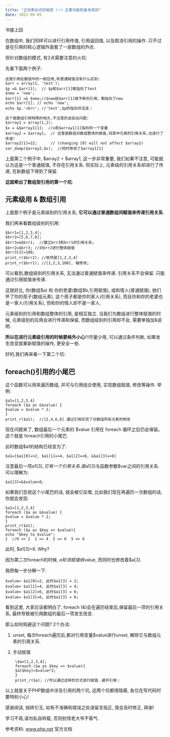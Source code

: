 ```yaml
---
title: "正则表达式的秘密（一）主要功能和基本规则"
date: 2021-09-05
---
```



书接上回

在数组中, 我们同样可以进行引用传值, 引用返回值, 以及取消引用的操作. 只不过是在引用的核心逻辑外面套了一层数组的外衣.

但针对数组的模式, 有2点需要注意的火坑:

先看下面两个例子:

    这是引用在数组中的一般应用,和普通赋值没有什么区别:
    $arr = array(1, 'test');
    $p =& $arr[1];  // $p和$arr[1]都指向了test
    $new = 'new';
    $arr[1] =& $new;//$new给$arr[1]赋予新的引用，都指向了new
    echo $arr[1]; // echo 'new';
    echo $p.'<br>'; //'test',$p的指向并没变；
    
    这个是数组引用特殊的地方,不注意的话会出问题:
    $array1 = array(1,2);
    $x = &$array1[1];  //x和$array1[1]指向同一个变量
    $array2 = $array1;  // 这里是数组对数组整体的赋值,将其中元素的引用关系,也进行了传递!
    $array2[1]=22;      // (changing [0] will not affect $array1)
    var_dump($array2,$x);  //同时修改了$array1[1]

上面第二个例子中, \$array2 = $array1, 这一步非常重要, 我们如果不注意, 可能就认为这是一个普通赋值, 不存在引用关系. 但实际上, 元素级的引用关系却进行了传递, 在新数组下得到了保留. 

**这就牵出了数组型引用的第一个坑**:

## 元素级用 & 数组引用

上面那个例子是元素级别的引用关系, **它可以通过普通数组间赋值来传递引用关系**. 

我们再来看数组级别的引用:

    $brr1=[1,2,3,4];
    $brr2=[5,6,7,8];
    $brr3=&$brr1;  //建立brr3和brr1的引用关系;
    $brr2=$brr3; //对brr2进行整体赋值
    $brr3[3]=100;
    print_r($brr2); //依然是[1,2,3,4]
    print_r($brr1); //[1,2,3,100], 被修改;
可以看到,数组级别的引用关系, 无法通过普通赋值来传递. 引用关系不会保留. 只能通过引用赋值来传递.

这就好比, 你(数组\$a) 和 你的老婆(数组\$b,引用赋值), 或和情人(普通赋值), 她们怀了你的孩子(数组元素), 这个孩子都是你的家人(引用关系), 而且你和你的老婆也是一家人(引用关系), 但和你的情人却不是一家人.

元素级别的引用和数组整体的引用, 是相互独立. 当我们为数组进行整体赋值的时候, 元素级别的应用会进行传递和保留, 而数组级别的引用却不会, 需要单独加&说明.

**所以在进行元素级引用的时候要格外小心**!!!尽量少用, 可以通过条件判断, 如果发生改变就重新赋值的操作, 更安全一些.



好的,我们再来看一下第二个坑:

## foreach()引用的小尾巴 

这个函数可以用来遍历数组, 并可与引用组合使用, 实现数组赋值, 修改等操作. 举例:

    $a1=[1,2,3,4]
    foreach ($a as &$value) {
    $value = $value * 2;
    }
    print_r($a1);  //[2,4,6,8] 通过引用实现了对数组所有元素的修改
    
现在问题来了, 数组最后一个元素的 $value 引用在 foreach 循环之后仍会保留。这个就是 foreach引用的小尾巴.

此时数组$a1的结构已经变为了: 

`$a1=[$a1[0]=>2, $a1[1]=>4, $a1[2]=>6, &$a1[3]=>8]`

注意最后一项$a1[3], 它有一个引用关系. 是$a1[3]与函数参数$var之间的引用关系. 可以理解为:

`$a1[3]=&$value=8;`

如果我们忽视这个小尾巴的话, 就会被它反噬, 比如我们现在再遍历一次数组的话, 你就会发现:

    $a1=[1,2,3,4]
    foreach ($a as &$value) {
    $value = $value * 2;
    }
    print_r($a1);
    foreach ($a as $key => $value){
    echo "$key to $value";
    }  //0 => 2  1 => 4  2 => 6  3 => 6  

此时, $a1[3]=6. Why?

因为第二次foreach的时候, $a轮流赋值给$value, 而同时也修改着$a[3].

我把每一步分解一下:

    $value= $a1[0]=2, 此时$a1[3] = 2;
    $value= $a1[1]=4, 此时$a1[3] = 4;
    $value= $a1[2]=6, 此时$a1[3] = 6;
    $value= $a1[3]=6, 此时$a1[3] = 6;
    
看到这里, 大家应该都明白了, foreach (&)会在遍历结束后,保留最后一项的引用关系, 最终导致被引用数组的最后一项发生改变.

那么如何规避这个问题? 2个办法: 

1. unset, 每次foreach遍历后,都对引用变量$value进行unset, 解除它与数组元素的引用关系.

2. 手动赋值

        \$a=[1,2,3,4];
        foreach ($a as $key => $value){
        $a[$key]=$value*2;
        }
        print_r($a); //可以通过这样的方式进行赋值，避开引用；


以上就是关于PHP数组中涉及引用的两个坑, 这两个坑都很隐蔽, 各位在写代码时要特别小心!

感谢阅读, 抛砖引玉, 如有不准确和错误之处请留言指正, 我会及时修正, 拜谢!


学习不易,请勿私自转载, 否则别怪老大爷不客气.



参考资料:
www.php.net 官方文档
